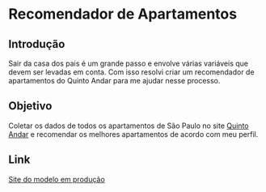 # Recomendador de Apartamentos
## Introdução
Sair da casa dos pais é um grande passo e envolve várias variáveis que devem ser levadas em conta. Com isso resolvi criar um recomendador de apartamentos do Quinto Andar para me ajudar nesse processo.

## Objetivo
Coletar os dados de todos os apartamentos de São Paulo no site [Quinto Andar](https://www.quintoandar.com.br/) e recomendar os melhores apartamentos de acordo com meu perfil.

## Link
[Site do modelo em produção](http://reco-ape.herokuapp.com/)
